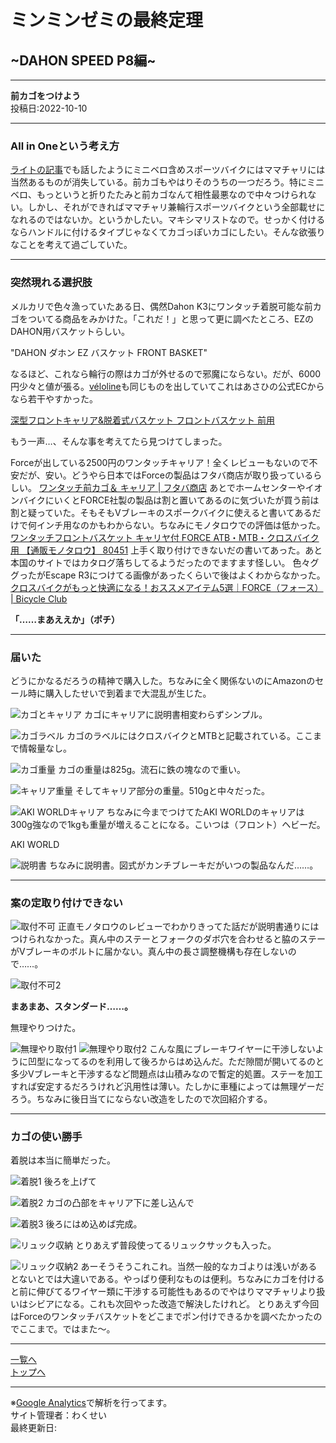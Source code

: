 # ミンミンゼミの最終定理

## ~DAHON SPEED P8編~

---

**前カゴをつけよう**  
投稿日:2022-10-10

---

### All in Oneという考え方

[ライトの記事](4.html)でも話したようにミニベロ含めスポーツバイクにはママチャリには当然あるものが消失している。前カゴもやはりそのうちの一つだろう。特にミニベロ、もっというと折りたたみと前カゴなんて相性最悪なので中々つけられない。しかし、それができればママチャリ兼輪行スポーツバイクという全部載せになれるのではないか。というかしたい。マキシマリストなので。せっかく付けるならハンドルに付けるタイプじゃなくてカゴっぽいカゴにしたい。そんな欲張りなことを考えて過ごしていた。

---

### 突然現れる選択肢

メルカリで色々漁っていたある日、偶然Dahon K3にワンタッチ着脱可能な前カゴをついてる商品をみかけた。「これだ！」と思って更に調べたところ、EZのDAHON用バスケットらしい。

"DAHON ダホン EZ バスケット FRONT BASKET"

なるほど、これなら輪行の際はカゴが外せるので邪魔にならない。だが、6000円少々と値が張る。[véloline](https://www.gic-bike.com/product/veloline/carrier-basket_d/)も同じものを出していてこれはあさひの公式ECからなら若干やすかった。

[深型フロントキャリア&脱着式バスケット フロントバスケット 前用](https://ec.cb-asahi.co.jp/catalog/products/2F82BB71AB94489F97A097BB098B17D5)

もう一声…、そんな事を考えてたら見つけてしまった。

Forceが出している2500円のワンタッチキャリア！全くレビューもないので不安だが、安い。どうやら日本ではForceの製品はフタバ商店が取り扱っているらしい。
[ワンタッチ前カゴ＆ キャリア | フタバ商店](https://e-ftb.co.jp/item/3983/)
あとでホームセンターやイオンバイクにいくとFORCE社製の製品は割と置いてあるのに気づいたが買う前は割と疑っていた。そもそもVブレーキのスポークバイクに使えると書いてあるだけで何インチ用なのかもわからない。ちなみにモノタロウでの評価は低かった。
[ワンタッチフロントバスケット キャリヤ付 FORCE ATB・MTB・クロスバイク用 【通販モノタロウ】 80451](https://www.monotaro.com/g/05253007/)
上手く取り付けできないだの書いてあった。あと本国のサイトではカタログ落ちしてるようだったのでますます怪しい。
色々ググったがEscape R3につけてる画像があったくらいで後はよくわからなかった。
[クロスバイクがもっと快適になる！おススメアイテム5選｜FORCE（フォース） | Bicycle Club](https://funq.jp/bicycle-club/article/710320/)

**「……まあええか」（ポチ）**

---

### 届いた

どうにかなるだろうの精神で購入した。ちなみに全く関係ないのにAmazonのセール時に購入したせいで到着まで大混乱が生じた。

![カゴとキャリア](/bike/md/P8/images7/20220928_215146.jpg)
カゴにキャリアに説明書相変わらずシンプル。

![カゴラベル](/bike/md/P8/images7/20220928_220032.jpg)
カゴのラベルにはクロスバイクとMTBと記載されている。ここまで情報量なし。

![カゴ重量](/bike/md/P8/images7/20220928_220229.jpg)
カゴの重量は825g。流石に鉄の塊なので重い。

![キャリア重量](/bike/md/P8/images7/20220928_220122.jpg)
そしてキャリア部分の重量。510gと中々だった。

![AKI WORLDキャリア](/bike/md/P8/images7/20220928_215836.jpg)
ちなみに今までつけてたAKI WORLDのキャリアは300g強なので1kgも重量が増えることになる。こいつは（フロント）ヘビーだ。

AKI WORLD

![説明書](/bike/md/P8/images7/20220928_220304.jpg)
ちなみに説明書。図式がカンチブレーキだがいつの製品なんだ……。

---

### 案の定取り付けできない

![取付不可](/bike/md/P8/images7/20220928_220653.jpg)
正直モノタロウのレビューでわかりきってた話だが説明書通りにはつけられなかった。真ん中のステーとフォークのダボ穴を合わせると脇のステーがVブレーキのボルトに届かない。真ん中の長さ調整機構も存在しないので……。

![取付不可2](/bike/md/P8/images7/20220928_224411.jpg)

**まあまあ、スタンダード……。**

無理やりつけた。

![無理やり取付1](/bike/md/P8/images7/20220928_224508.jpg)
![無理やり取付2](/bike/md/P8/images7/20220928_224511.jpg)
こんな風にブレーキワイヤーに干渉しないように凹型になってるのを利用して後ろからはめ込んだ。ただ隙間が開いてるのと多少Vブレーキと干渉するなど問題点は山積みなので暫定的処置。ステーを加工すれば安定するだろうけれど汎用性は薄い。たしかに車種によっては無理ゲーだろう。ちなみに後日当てにならない改造をしたので次回紹介する。

---

### カゴの使い勝手

着脱は本当に簡単だった。

![着脱1](/bike/md/P8/images7/20220928_224602.jpg)
後ろを上げて

![着脱2](/bike/md/P8/images7/20220928_224618.jpg)
カゴの凸部をキャリア下に差し込んで

![着脱3](/bike/md/P8/images7/20220928_224624.jpg)
後ろにはめ込めば完成。

![リュック収納](/bike/md/P8/images7/20220928_230126.jpg)
とりあえず普段使ってるリュックサックも入った。

![リュック収納2](/bike/md/P8/images7/20220928_225825.jpg)
あーそうそうこれこれ。当然一般的なカゴよりは浅いがあるとないとでは大違いである。やっぱり便利なものは便利。ちなみにカゴを付けると前に伸びてるワイヤー類に干渉する可能性もあるのでやはりママチャリより扱いはシビアになる。これも次回やった改造で解決したけれど。
とりあえず今回はForceのワンタッチバスケットをどこまでポン付けできるかを調べたかったのでここまで。ではまた～。

---

[一覧へ](./Link.md)  
[トップへ](/)

---

※[Google Analytics](https://wahoij.github.io/GAPolicy.html)で解析を行ってます。  
サイト管理者：わくせい  
最終更新日:<time id="modify"></time>
